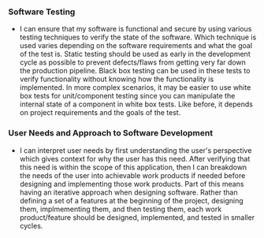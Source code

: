 ### Software Testing
- I can ensure that my software is functional and secure by using various testing techniques to verify the state of the software. Which technique is used varies depending on the software requirements and what the goal of the test is. Static testing should be used as early in the development cycle as possible to prevent defects/flaws from getting very far down the production pipeline. Black box testing can be used in these tests to verify functionality without knowing how the functionality is implemented. In more complex scenarios, it may be easier to use white box tests for unit/component testing since you can manipulate the internal state of a component in white box tests. Like before, it depends on project requirements and the goals of the test.
### User Needs and Approach to Software Development
- I can interpret user needs by first understanding the user's perspective which gives context for why the user has this need. After verifying that this need is within the scope of this application, then I can breakdown the needs of the user into achievable work products if needed before designing and implementing those work products. Part of this means having an iterative approach when designing software. Rather than defining a set of a features at the beginning of the project, designing them, implmementing them, and then testing them, each work product/feature should be designed, implemented, and tested in smaller cycles.
